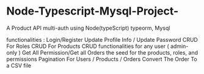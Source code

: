 # Node-Typescript-Mysql-Project-

A Product API multi-auth using Node(typeScript) typeorm, Mysql 

functionalities :
Login/Register
Update Profile Info / Update Password
 CRUD For Roles
CRUD For Products
CRUD functionalities for any user ( admin-only )
Get All Permission/Get all Orders
the seed for the products, roles, and permissions
Pagination For Users / Products / Orders
Convert The Order To a CSV file
